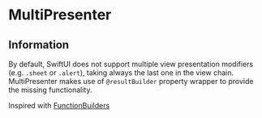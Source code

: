 # MultiPresenter

## Information

By default, SwiftUI does not support multiple view presentation modifiers (e.g. `.sheet` or `.alert`), taking always the last one in the view chain.
MultiPresenter makes use of `@resultBuilder` property wrapper to provide the missing functionality.


Inspired with [FunctionBuilders](https://www.swiftbysundell.com/articles/deep-dive-into-swift-function-builders/)
